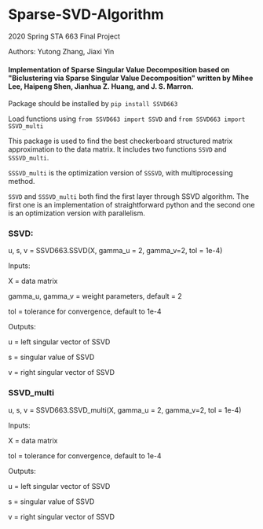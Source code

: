 # Sparse-SVD-Algorithm
2020 Spring STA 663 Final Project 

Authors: Yutong Zhang, Jiaxi Yin

#### Implementation of Sparse Singular Value Decomposition based on "Biclustering via Sparse Singular Value Decomposition" written by Mihee Lee, Haipeng Shen, Jianhua Z. Huang, and J. S. Marron.

Package should be installed by `pip install SSVD663`

Load functions using `from SSVD663 import SSVD` and `from SSVD663 import SSVD_multi`

This package is used to find the best checkerboard structured matrix approximation to the data matrix. It includes two functions `SSVD` and `SSSVD_multi`.

`SSSVD_multi` is the optimization version of `SSSVD`, with multiprocessing method.

`SSVD` and `SSSVD_multi` both find the first layer through SSVD algorithm. The first one is an implementation of straightforward python and the second one is an optimization version with parallelism. 

### SSVD:

u, s, v = SSVD663.SSVD(X, gamma_u = 2, gamma_v=2, tol = 1e-4)

Inputs:

X = data matrix

gamma_u, gamma_v = weight parameters, default = 2

tol = tolerance for convergence, default to 1e-4

Outputs:

u = left singular vector of SSVD

s = singular value of SSVD

v = right singular vector of SSVD

### SSVD_multi

u, s, v = SSVD663.SSVD_multi(X, gamma_u = 2, gamma_v=2, tol = 1e-4)

Inputs:

X = data matrix

tol = tolerance for convergence, default to 1e-4

Outputs:

u = left singular vector of SSVD

s = singular value of SSVD

v = right singular vector of SSVD
